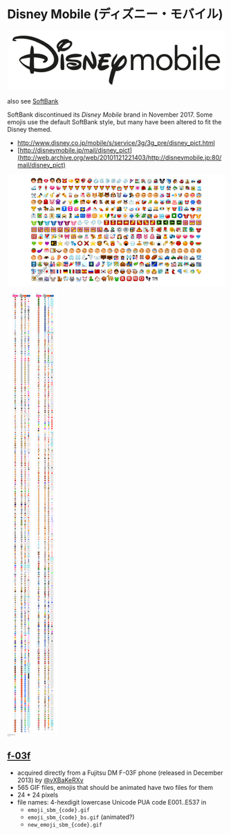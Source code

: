 # Disney Mobile (ディズニー・モバイル) #

![Disney Mobile logo](../img/disney-mobile_logo.png)

also see [SoftBank](../softbank/)

SoftBank discontinued its _Disney Mobile_ brand in November 2017. 
Some emojis use the default SoftBank style, but many have been altered to fit the Disney themed.

- <http://www.disney.co.jp/mobile/s/service/3g/3g_pre/disney_pict.html>
- [http://disneymobile.jp/mail/disney_pict](http://web.archive.org/web/20101121221403/http://disneymobile.jp:80/mail/disney_pict)

![Overview of standard set](img_mil_2_05.png)

![Conversion to other sets](img_mil_2_04.png)

## [f-03f](f-03f/)

- acquired directly from a Fujitsu DM F-03F phone (released in December 2013) by [@vXBaKeRXv](https://github.com/vXBaKeRXv)
- 565 GIF files, emojis that should be animated have two files for them
- 24 * 24 pixels
- file names: 4-hexdigit lowercase Unicode PUA code E001..E537 in
  * `emoji_sbm_{code}.gif`
  * `emoji_sbm_{code}_bs.gif` (animated?)
  * `new_emoji_sbm_{code}.gif`
